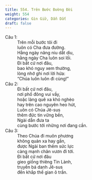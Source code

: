 ```yaml
---
title: 554. Trên Bước Đường Đời
weight: 554
categories: Gìn Giữ, Dẫn Dắt
draft: false
---
```

<dl><dt>Câu 1:</dt><dd data-verse="1">Trên mỗi bước tôi đi <br/>luôn có Cha đưa đường. <br/>Hằng ngày nâng niu dắt dìu, <br/>hằng ngày Cha luôn soi lối. <br/>Đi bất cứ nơi đâu, <br/>bao khó nguy xem thường, <br/>lòng nhớ ghi nơi lời hứa: <br/>“Chúa luôn luôn đi cùng!” </dd><dt>Câu 2:</dt><dd data-verse="2">Đi bất cứ nơi đâu, <br/>nơi phố đông vui vầy, <br/>hoặc làng quê xa khó nghèo <br/>hay trên cao nguyên heo hút, <br/>Luôn có Chúa Jê-sus <br/>thêm đức tin vững bền, <br/>Ngài dẫn đưa ta <br/>cùng bước tới những nơi đang cần. </dd><dt>Câu 3:</dt><dd data-verse="3">Theo Chúa đi muôn phương <br/>không quản xa hay gần, <br/>được Ngài ban thêm sức lực <br/>càng mạnh chân vươn đi tới. <br/>Đi bất cứ nơi đâu <br/>gieo giống thiêng Tin Lành, <br/>truyền bá danh Jê-sus <br/>đến khắp thế gian ô trần. </dd></dl>